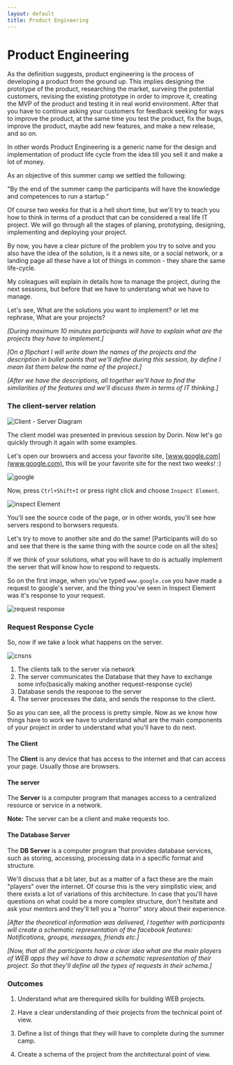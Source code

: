 ```yaml
---
layout: default
title: Product Engineering
---
```


# Product Engineering

As the definition suggests, product engineering is the process of developing a product from the ground up. This implies designing the prototype of the product, researching the market, surveing the potential customers, revising the existing prototype in order to improve it, creating the MVP of the product and testing it in real world environment. After that you have to continue asking your customers for feedback seeking for ways to improve the product, at the same time you test the product, fix the bugs, improve the product, maybe add new features, and make a new release, and so on.

In other words Product Engineering is a generic name for the design and implementation of product life cycle from the idea till you sell it and make a lot of money.

As an objective of this summer camp we settled the following:

"By the end of the summer camp the participants will have the knowledge and competences to run a startup."

Of course two weeks for that is a hell short time, but we'll try to teach you how to think in terms of a product that can be considered a real life IT project. We will go through all the stages of planing, prototyping, designing, implementing and deploying your project.

By now, you have a clear picture of the problem you try to solve and you also have the idea of the solution, is it a news site, or a social network, or a landing page all these have a lot of things in common - they share the same life-cycle.

My coleagues will explain in details how to manage the project, during the next sessions, but before that we have to understang what we have to manage.

Let's see, What are the solutions you want to implement? or let me rephrase, What are your projects?

_[During maximum 10 minutes participants will have to explain what are the projects they have to implement.]_

_[On a flipchart I will write down the names of the projects and the description in bullet points that we'll define during this session, by define I mean list them below the name of the project.]_

_[After we have the descriptions, all together we'll have to find the similarities of the features and we'll discuss them in terms of IT thinking.]_


### The client-server relation


![Client - Server Diagram](https://github.com/girls-go-it/girls-go-it.github.io/blob/master/images/lessons/Client-server-model.png)

The client model was presented in previous session by Dorin. Now let's go quickly through it again with some examples.

Let's open our browsers and access your favorite site, [www.google.com](www.google.com), this will be your favorite site for the next two weeks! :) 

![google](https://github.com/girls-go-it/girls-go-it.github.io/blob/master/images/lessons/Screenshot%202015-08-07%2016.29.42.png) 

Now, press `Ctrl+Shift+I` or press right click and choose `Inspect Element`.

![inspect Element](https://github.com/girls-go-it/girls-go-it.github.io/blob/master/images/lessons/Screenshot%202015-08-07%2016.33.54.png)

You'll see the source code of the page, or in other words, you'll see how servers respond to borwsers requests.

Let's try to move to another site and do the same!
[Participants will do so and see that there is the same thing with the source code on all the sites]

If we think of your solutions, what you will have to do is actually implement the server that will know how to respond to requests.

So on the first image, when you've typed `www.google.com` you have made a request to google's server, and the thing you've seen in Inspect Element was it's response to your request.

![request response](https://github.com/girls-go-it/girls-go-it.github.io/blob/master/images/lessons/request-response.jpg)


### Request Response Cycle

So, now if we take a look what happens on the server.

![cnsns](https://github.com/girls-go-it/girls-go-it.github.io/blob/master/images/lessons/cncpt240.gif)

1. The clients talk to the server via network
2. The server communicates the Database that they have to exchange some info(basically making another request-response cycle)
3. Database sends the response to the server
4. The server processes the data, and sends the response to the client.


So as you can see, all the process is pretty simple. Now as we know how things have to work we have to understand what are the main components of your project in order to understand what you'll have to do next.

#### The Client

The __Client__ is any device that has access to the internet and that can access your page. Usually those are browsers.

#### The server

The __Server__  is a computer program that manages access to a centralized resource or service in a network. 

__Note:__ The server can be a client and make requests too.

#### The Database Server

The __DB Server__ is a computer program that provides database services, such as storing, accessing, processing data in a specific format and structure.

We'll discuss that a bit later, but as a matter of a fact these are the main "players" over the internet. Of course this is the very simplistic view, and there exists a lot of variations of this architecture. In case that you'll have questions on what could be a more complex structure, don't hesitate and ask your mentors and they'll tell you a "horror" story about their experience.

_[After the theoretical information was delivered, I together with participants will create a schematic representation of the facebook features: Notifications, groups, messages, friends etc.]_


_[Now, that all the participants have a clear idea what are the main players of WEB apps they wil have to draw a schematic representation of their project. So that they'll define all the types of requests in their schema.]_




### Outcomes

1. Understand what are therequired skills for building WEB projects.

2. Have a clear understanding of their projects from the technical point of view. 

3. Define a list of things that they will have to complete during the summer camp.

4. Create a schema of the project from the architectural point of view.

